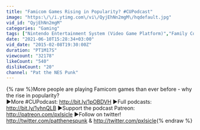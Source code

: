 ```yaml
---
title: "Famicom Games Rising in Popularity? #CUPodcast"
image: "https:\/\/i.ytimg.com\/vi\/QyjEhNn2mgM\/hqdefault.jpg"
vid_id: "QyjEhNn2mgM"
categories: "Gaming"
tags: ["Nintendo Entertainment System (Video Game Platform)","Family Computer Disk System (Video Game Platform)","retrogaming"]
date: "2021-06-10T15:28:34+03:00"
vid_date: "2015-02-08T19:30:00Z"
duration: "PT1M17S"
viewcount: "32178"
likeCount: "540"
dislikeCount: "20"
channel: "Pat the NES Punk"
---
```

{% raw %}More people are playing Famicom games than ever before - why the rise in popularity?<br />►More #CUPodcast: <a rel="nofollow" target="blank" href="http://bit.ly/1pOBDVH">http://bit.ly/1pOBDVH</a> ►Full podcasts: <a rel="nofollow" target="blank" href="http://bit.ly/1yhnQLB">http://bit.ly/1yhnQLB</a> ►Support the podcast Patreon: <a rel="nofollow" target="blank" href="http://patreon.com/pxlsicle">http://patreon.com/pxlsicle</a> ►Follow on twitter! <a rel="nofollow" target="blank" href="http://twitter.com/patthenespunk">http://twitter.com/patthenespunk</a> &amp; <a rel="nofollow" target="blank" href="http://twitter.com/pxlsicle">http://twitter.com/pxlsicle</a>{% endraw %}
